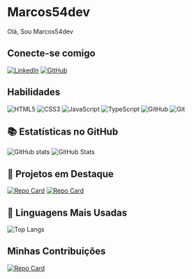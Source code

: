 # Marcos54dev

Olá, Sou Marcos54dev

## Conecte-se comigo

[![LinkedIn](https://img.shields.io/badge/LinkedIn-000?style=for-the-badge&logo=linkedin&logoColor=0E76A8)](https://www.linkedin.com/in/marcosodev/)
[![GitHub](https://img.shields.io/badge/GitHub-000?style=for-the-badge&logo=github&logoColor=white)](https://github.com/marcos54dev)

## Habilidades

![HTML5](https://img.shields.io/badge/HTML5-000?style=for-the-badge&logo=html5)
![CSS3](https://img.shields.io/badge/CSS3-000?style=for-the-badge&logo=css3&logoColor=264CE4)
![JavaScript](https://img.shields.io/badge/JavaScript-000?style=for-the-badge&logo=javascript)
![TypeScript](https://img.shields.io/badge/TypeScript-000?style=for-the-badge&logo=typescript)
![GitHub](https://img.shields.io/badge/GitHubt-000?style=for-the-badge&logo=github&logoColor=white)
![Git](https://img.shields.io/badge/Git-000?style=for-the-badge&logo=git&logoColor=white)

## 📚 Estatísticas no GitHub

![GitHub stats](https://github-readme-stats.vercel.app/api?username=marcosoliveira253&theme=dark&show_icons=true&text_color=FFF&)
![GitHub Stats](https://github-readme-stats.vercel.app/api?username=marcos54dev&theme=transparent&bg_color=000&border_color=30A3DC&show_icons=true&icon_color=30A3DC&title_color=E94D5F&text_color=FFF)

## 📌 Projetos em Destaque

[![Repo Card](https://github-readme-stats.vercel.app/api/pin/?username=marcosoliveira253&repo=loja-virtual&bg_color=FFF&border_color=30A3DC&show_icons=true&icon_color=30A3DC&title_color=000&text_color=000)](https://github.com/marcosoliveira253/loja-virtual)
[![Repo Card](https://github-readme-stats.vercel.app/api/pin/?username=marcosoliveira253&repo=novo_portfolio&bg_color=FFF&border_color=30A3DC&show_icons=true&icon_color=30A3DC&title_color=000&text_color=000)](https://github.com/marcosoliveira253/novo)

## 🚀 Linguagens Mais Usadas

![Top Langs](https://github-readme-stats-git-masterrstaa-rickstaa.vercel.app/api/top-langs/?username=marcosoliveira253&bg_color=000&border_color=30A3DC&title_color=E94D5F&text_color=FFF)

## Minhas Contribuições

[![Repo Card](https://github-readme-stats.vercel.app/api/pin/?username=marcos54dev&repo=dio-lab-open-source&bg_color=000&border_color=30A3DC&show_icons=true&icon_color=30A3DC&title_color=E94D5F&text_color=FFF)](https://github.com/marcos54dev/dio-lab-open-source)
